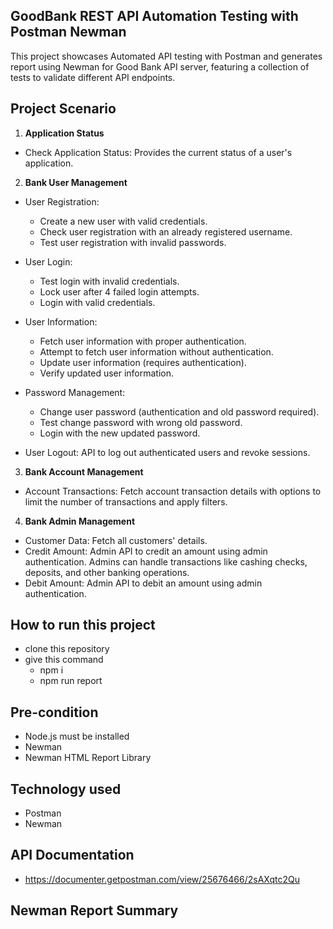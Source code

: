 ## GoodBank REST API Automation Testing with Postman Newman

This project showcases Automated API testing with Postman and generates report using Newman for Good Bank API server, featuring a collection of tests to validate different API endpoints.

## Project Scenario

1. **Application Status**

- Check Application Status: Provides the current status of a user's application.

2. **Bank User Management**

- User Registration:

  - Create a new user with valid credentials.
  - Check user registration with an already registered username.
  - Test user registration with invalid passwords.

- User Login:

  - Test login with invalid credentials.
  - Lock user after 4 failed login attempts.
  - Login with valid credentials.

- User Information:

  - Fetch user information with proper authentication.
  - Attempt to fetch user information without authentication.
  - Update user information (requires authentication).
  - Verify updated user information.

- Password Management:

  - Change user password (authentication and old password required).
  - Test change password with wrong old password.
  - Login with the new updated password.

- User Logout: API to log out authenticated users and revoke sessions.

3. **Bank Account Management**

- Account Transactions: Fetch account transaction details with options to limit the number of transactions and apply filters.

4. **Bank Admin Management**

- Customer Data: Fetch all customers' details.
- Credit Amount: Admin API to credit an amount using admin authentication. Admins can handle transactions like cashing checks, deposits, and other banking operations.
- Debit Amount: Admin API to debit an amount using admin authentication.

## How to run this project

- clone this repository
- give this command
  - npm i
  - npm run report

## Pre-condition

- Node.js must be installed
- Newman
- Newman HTML Report Library

## Technology used

- Postman
- Newman

## API Documentation

- https://documenter.getpostman.com/view/25676466/2sAXqtc2Qu

## Newman Report Summary
